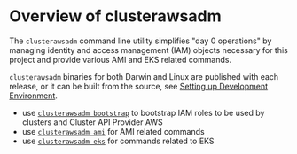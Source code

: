 # Overview of clusterawsadm

The `clusterawsadm` command line utility simplifies "day 0 operations" by managing identity and access management (IAM) objects necessary for this project 
and provide various AMI and EKS related commands. 

`clusterawsadm` binaries for both Darwin and Linux are published with each release, or it can be built from the source, see [Setting up Development Environment](./../development/development.md).

* use [`clusterawsadm bootstrap`](commands/bootstrap.md) to bootstrap IAM roles to be used by clusters and Cluster API Provider AWS
* use [`clusterawsadm ami`](commands/ami.md) for AMI related commands
* use [`clusterawsadm eks`](commands/eks.md) for commands related to EKS
